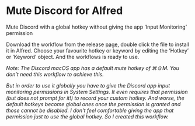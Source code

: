 # Mute Discord for Alfred

Mute Discord with a global hotkey without giving the app ‘Input Monitoring’ permission

Download the workflow from the release [page](https://github.com/Sponge-bink/alfred-mute-discord/releases/), double click the file to install it in Alfred. Choose your favourite hotkey or keyword by editing the ‘Hotkey’ or ‘Keyword’ object. And the workflows is ready to use.

*Note: The Discord macOS app has a default mute hotkey of ⌘⇧M. You don’t need this workflow to achieve this.*

*But in order to use it globally you have to give the Discord app input monitoring permissions in System Settings. It even requires that permission (but does not prompt for it!) to record your custom hotkey. And worse, the default hotkeys become global ones once the permission is granted and those cannot be disabled. I don't feel comfortable giving the app that permission just to use the global hotkey. So I created this workflow.*
